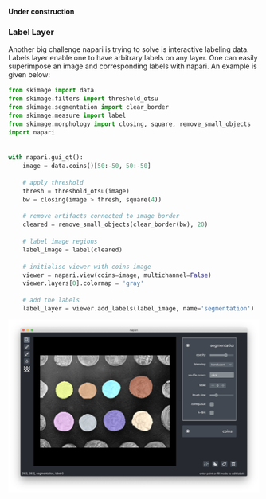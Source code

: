 **Under construction**

### Label Layer

Another big challenge napari is trying to solve is interactive labeling
data. Labels layer enable one to have arbitrary labels on any layer. One
can easily superimpose an image and corresponding labels with napari. An
example is given below:

```python
from skimage import data
from skimage.filters import threshold_otsu
from skimage.segmentation import clear_border
from skimage.measure import label
from skimage.morphology import closing, square, remove_small_objects
import napari


with napari.gui_qt():
    image = data.coins()[50:-50, 50:-50]

    # apply threshold
    thresh = threshold_otsu(image)
    bw = closing(image > thresh, square(4))

    # remove artifacts connected to image border
    cleared = remove_small_objects(clear_border(bw), 20)

    # label image regions
    label_image = label(cleared)

    # initialise viewer with coins image
    viewer = napari.view(coins=image, multichannel=False)
    viewer.layers[0].colormap = 'gray'

    # add the labels
    label_layer = viewer.add_labels(label_image, name='segmentation')
```

![image](../resources/screenshot-add-labels.png)
